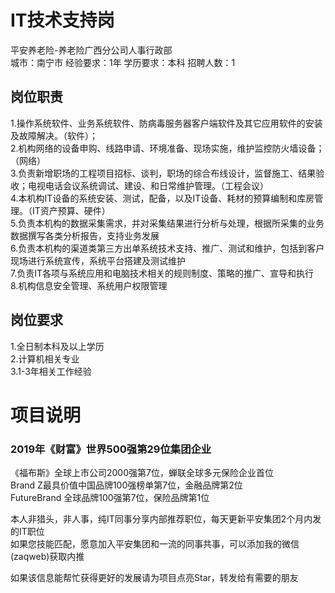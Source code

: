 # IT技术支持岗
平安养老险-养老险广西分公司人事行政部  
城市：南宁市 经验要求：1年 学历要求：本科  招聘人数：1

## 岗位职责
1.操作系统软件、业务系统软件、防病毒服务器客户端软件及其它应用软件的安装及故障解决。（软件）；   
2.机构网络的设备申购、线路申请、环境准备、现场实施，维护监控防火墙设备；（网络）   
3.负责新增职场的工程项目招标、谈判，职场的综合布线设计，监督施工、结果验收；电视电话会议系统调试、建设、和日常维护管理。（工程会议）   
4.本机构IT设备的系统安装、测试，配备，以及IT设备、耗材的预算编制和库房管理。（IT资产预算、硬件）   
5.负责本机构的数据采集需求，并对采集结果进行分析与处理，根据所采集的业务数据撰写各类分析报告，支持业务发展   
6.负责本机构的渠道类第三方出单系统技术支持、推广、测试和维护，包括到客户现场进行系统宣传，系统平台搭建及测试维护   
7.负责IT各项与系统应用和电脑技术相关的规则制度、策略的推广、宣导和执行   
8.机构信息安全管理、系统用户权限管理

## 岗位要求
1.全日制本科及以上学历   
2.计算机相关专业   
3.1-3年相关工作经验

# 项目说明

### 2019年《财富》世界500强第29位集团企业
《福布斯》全球上市公司2000强第7位，蝉联全球多元保险企业首位  
Brand Z最具价值中国品牌100强榜单第7位，金融品牌第2位  
FutureBrand 全球品牌100强第7位，保险品牌第1位

本人非猎头，非人事，纯IT同事分享内部推荐职位，每天更新平安集团2个月内发的IT职位  
如果您技能匹配，愿意加入平安集团和一流的同事共事，可以添加我的微信(zaqweb)获取内推 

如果该信息能帮忙获得更好的发展请为项目点亮Star，转发给有需要的朋友




